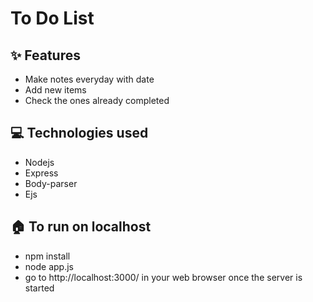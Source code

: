 # To Do List

## ✨ Features
- Make notes everyday with date
- Add new items
- Check the ones already completed

## 💻 Technologies used
- Nodejs
- Express
- Body-parser
- Ejs

## 🏠 To run on localhost
- npm install
- node app.js
- go to http://localhost:3000/ in your web browser once the server is started



